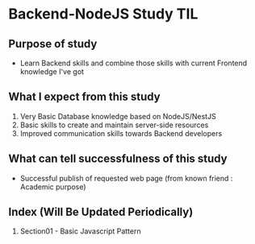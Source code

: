 # Backend-NodeJS Study TIL

## Purpose of study
- Learn Backend skills and combine those skills with current Frontend knowledge I've got

## What I expect from this study
1. Very Basic Database knowledge based on NodeJS/NestJS
2. Basic skills to create and maintain server-side resources
3. Improved communication skills towards Backend developers

## What can tell successfulness of this study
- Successful publish of requested web page (from known friend : Academic purpose)

## Index (Will Be Updated Periodically)
1. Section01 - Basic Javascript Pattern
